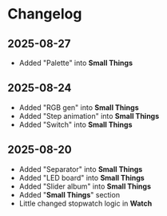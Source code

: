 # Changelog

## 2025-08-27
- Added "Palette" into **Small Things**
## 2025-08-24
- Added "RGB gen" into **Small Things**
- Added "Step animation" into **Small Things**
- Added "Switch" into **Small Things**
## 2025-08-20
- Added "Separator" into **Small Things**
- Added "LED board" into **Small Things**
- Added "Slider album" into **Small Things**
- Added "**Small Things**" section
- Little changed stopwatch logic in **Watch**
